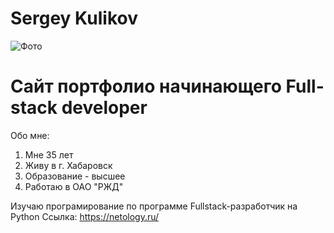 # Sergey Kulikov
![Фото](img\1666060204351.png) 
# Сайт портфолио начинающего Full-stack developer 

Обо мне:

1. Мне 35 лет
2. Живу в г. Хабаровск
3. Образование - высшее
4. Работаю в ОАО "РЖД"
   
Изучаю програмирование по программе Fullstack-разработчик на Python 
Ссылка: https://netology.ru/